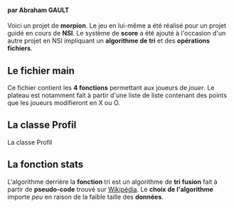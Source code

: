 
#### par Abraham GAULT

Voici un projet de __morpion__. Le jeu en lui-même a été réalisé pour un projet guidé en cours de __NSI__.
Le système de __score__ a été ajouté à l'occasion d'un autre projet en NSI impliquant un __algorithme de tri__ et des __opérations fichiers__.

## Le fichier main

Ce fichier contient les __4 fonctions__ permettant aux joueurs de *jouer*. 
Le plateau est notamment fait à partir d'une liste de liste contenant des points que les joueurs modifieront en X ou O.

## La classe Profil

La classe Profil 

## La fonction stats

L'algorithme derrière la __fonction__ tri est un algorithme de __tri fusion__ fait à partir de __pseudo-code__ trouvé sur [Wikipédia](https://fr.wikipedia.org/wiki/Tri_fusion).
Le __choix de l'algorithme__ importe *peu* en raison de la faible taille des __données__.

